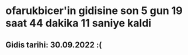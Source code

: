 # ofarukbicer'in gidisine son 5 gun 19 saat 44 dakika 11 saniye kaldi

## Gidis tarihi: 30.09.2022 :(